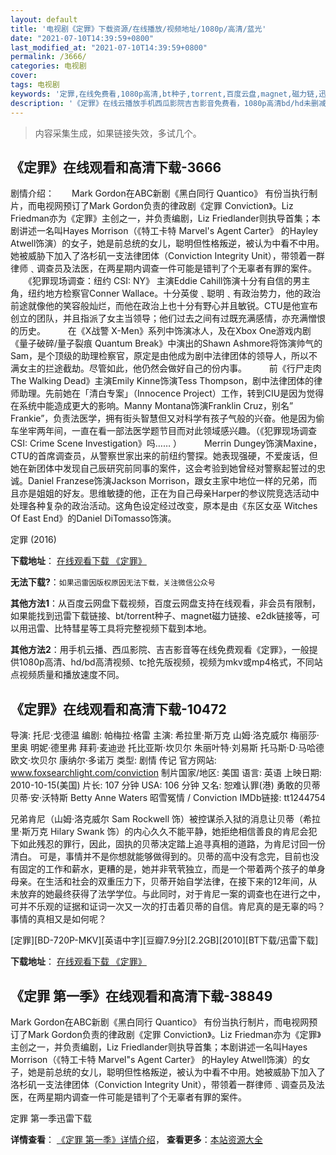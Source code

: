 ```yaml
---
layout: default
title: '电视剧《定罪》下载资源/在线播放/视频地址/1080p/高清/蓝光'
date: "2021-07-10T14:39:59+0800"
last_modified_at: "2021-07-10T14:39:59+0800"
permalink: /3666/
categories: 电视剧
cover:
tags: 电视剧
keywords: '定罪,在线免费看,1080p高清,bt种子,torrent,百度云盘,magnet,磁力链,迅雷下载资源'
description: '《定罪》在线云播放手机西瓜影院吉吉影音免费看，1080p高清bd/hd未删减完整版和tc抢先枪版，mkv/mp4格式，附带bt/torrent种子、magnet/磁力链、百度云盘、网盘资源迅雷下载链接'
---
```


>内容采集生成，如果链接失效，多试几个。


## 《定罪》在线观看和高清下载-3666

剧情介绍：　　Mark Gordon在ABC新剧《黑白同行 Quantico》 有份当执行制片，而电视网预订了Mark Gordon负责的律政剧《定罪 Conviction》。Liz Friedman亦为《定罪》主创之一，并负责编剧，Liz Friedlander则执导首集；本剧讲述一名叫Hayes Morrison（《特工卡特 Marvel's Agent Carter》 的Hayley Atwell饰演）的女子，她是前总统的女儿，聪明但性格叛逆，被认为中看不中用。她被威胁下加入了洛杉矶一支法律团体（Conviction Integrity Unit），带领着一群律师﹑调查员及法医，在两星期内调查一件可能是错判了个无辜者有罪的案件。  　　《犯罪现场调查：纽约 CSI: NY》 主演Eddie Cahill饰演十分有自信的男主角，纽约地方检察官Conner Wallace。十分英俊﹑聪明﹑有政治势力，他的政治前途就像他的笑容般灿烂，而他在政治上也十分有野心并且敏锐。CTU是他宣布创立的团队，并且指派了女主当领导；他们过去之间有过既充满感情，亦充满憎恨的历史。  　　在《X战警 X-Men》系列中饰演冰人，及在Xbox One游戏内剧《量子破碎/量子裂痕 Quantum Break》中演出的Shawn Ashmore将饰演帅气的Sam，是个顶级的助理检察官，原定是由他成为剧中法律团体的领导人，所以不满女主的拦途截劫。尽管如此，他仍然会做好自己的份内事。  　　前《行尸走肉 The Walking Dead》主演Emily Kinne饰演Tess Thompson，剧中法律团体的律师助理。先前她在「清白专案」（Innocence Project）工作，转到CIU是因为觉得在系统中能造成更大的影响。Manny Montana饰演Franklin Cruz，别名” Frankie”，负责法医学，拥有街头智慧但又对科学有孩子气般的兴奋。他是因为偷车坐牢两年间，一直在看一部法医学题节目而对此领域感兴趣。（《犯罪现场调查 CSI: Crime Scene Investigation》吗…… ）  　　Merrin Dungey饰演Maxine，CTU的首席调查员，从警察世家出来的前纽约警探。她表现强硬，不爱废话，但她在新团体中发现自己辰研究前同事的案件，这会考验到她曾经对警察起誓过的忠诚。Daniel Franzese饰演Jackson Morrison，跟女主家中地位一样的兄弟，而且亦是姐姐的好友。思维敏捷的他，正在为自己母亲Harper的参议院竞选活动中处理各种复杂的政治活动。这角色设定经过改变，原本是由《东区女巫 Witches Of East End》的Daniel DiTomasso饰演。


定罪 (2016)

**下载地址**： [在线观看下载 《定罪》](https://www.btbtdy.me/btdy/dy7299.html) 


**无法下载?**：`如果迅雷因版权原因无法下载，关注微信公众号 `

**其他方法1**：从百度云网盘下载视频，百度云网盘支持在线观看，非会员有限制，如果能找到迅雷下载链接、bt/torrent种子、magnet磁力链接、e2dk链接等，可以用迅雷、比特彗星等工具将完整视频下载到本地。

**其他方法2**：用手机云播、西瓜影院、吉吉影音等在线免费观看《定罪》，一般提供1080p高清、hd/bd高清视频、tc抢先版视频，视频为mkv或mp4格式，不同站点视频质量和播放速度不同。


## 《定罪》在线观看和高清下载-10472

导演: 托尼·戈德温 编剧: 帕梅拉·格雷 主演: 希拉里·斯万克 山姆·洛克威尔 梅丽莎·里奥 明妮·德里弗 拜莉·麦迪逊 托比亚斯·坎贝尔 朱丽叶特·刘易斯 托马斯·D·马哈德 欧文·坎贝尔 康纳尔·多诺万 类型: 剧情 传记 官方网站: www.foxsearchlight.com/conviction 制片国家/地区: 美国 语言: 英语 上映日期: 2010-10-15(美国) 片长: 107 分钟 USA: 106 分钟 又名: 恕难认罪(港) 勇敢的贝蒂 贝蒂·安·沃特斯 Betty Anne Waters 昭雪冤情 / Conviction IMDb链接: tt1244754

兄弟肯尼（山姆·洛克威尔 Sam Rockwell 饰）被控谋杀入狱的消息让贝蒂（希拉里·斯万克 Hilary Swank 饰）的内心久久不能平静，她拒绝相信善良的肯尼会犯下如此残忍的罪行，因此，固执的贝蒂决定踏上追寻真相的道路，为肯尼讨回一份清白。 可是，事情并不是你想就能够做得到的。贝蒂的高中没有念完，目前也没有固定的工作和薪水，更糟的是，她并非茕茕独立，而是一个带着两个孩子的单身母亲。在生活和社会的双重压力下，贝蒂开始自学法律，在接下来的12年间，从未放弃的她最终获得了法学学位。与此同时，对于肯尼一案的调查也在进行之中，可并不乐观的证据和证词一次又一次的打击着贝蒂的自信。肯尼真的是无辜的吗？事情的真相又是如何呢？


[定罪][BD-720P-MKV][英语中字][豆瓣7.9分][2.2GB][2010][BT下载/迅雷下载]

**下载地址**： [在线观看下载 《定罪》](https://www.btdx8.com/torrent/conviction_2010.html) 


## 《定罪 第一季》在线观看和高清下载-38849

Mark Gordon在ABC新剧《黑白同行 Quantico》 有份当执行制片，而电视网预订了Mark Gordon负责的律政剧《定罪 Conviction》。Liz Friedman亦为《定罪》主创之一，并负责编剧，Liz Friedlander则执导首集；本剧讲述一名叫Hayes Morrison（《特工卡特 Marvel"s Agent Carter》 的Hayley Atwell饰演）的女子，她是前总统的女儿，聪明但性格叛逆，被认为中看不中用。她被威胁下加入了洛杉矶一支法律团体（Conviction Integrity Unit），带领着一群律师﹑调查员及法医，在两星期内调查一件可能是错判了个无辜者有罪的案件。


定罪 第一季迅雷下载

**详情查看**： [《定罪 第一季》详情介绍](/movie/38849/)， **查看更多**：[本站资源大全](/movie/t/all/)

